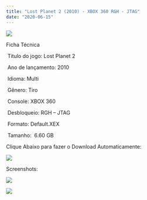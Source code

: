 ```yaml
---
title: "Lost Planet 2 (2010) - XBOX 360 RGH - JTAG"
date: "2020-06-15"
---
```


[![](https://1.bp.blogspot.com/-422a5yoZm3I/XtGpSuV_HuI/AAAAAAAAHpQ/4PaxXt_oopQtC5TXnOJ8ClOZHfTUmH2NQCK4BGAsYHg/s320/Lost_Planet_2.jpg)](https://1.bp.blogspot.com/-422a5yoZm3I/XtGpSuV_HuI/AAAAAAAAHpQ/4PaxXt_oopQtC5TXnOJ8ClOZHfTUmH2NQCK4BGAsYHg/Lost_Planet_2.jpg)

Ficha Técnica

 Titulo do jogo: Lost Planet 2

 Ano de lançamento: 2010 

 Idioma: Multi 

 Gênero: Tiro

 Console: XBOX 360

 Desbloqueio: RGH – JTAG

 Formato: Default.XEX

 Tamanho:  6.60 GB

Clique Abaixo para fazer o Download Automaticamente:

[![](https://1.bp.blogspot.com/-eNerQjlxWXg/Xsyoy1YwxPI/AAAAAAAAG8o/qs-0XGNQDR4jSn0uGinE3EzKZZ6GoZnEACPcBGAYYCw/s1600/LINK1.png)](https://zee.gl/1wLfXMh)

Screenshots:

[![](https://1.bp.blogspot.com/-lL5vfZ4fU0U/XtGp2QvLIAI/AAAAAAAAHps/sMUyvuHTNCAs-E3lukzkYg-VWn5S4k4fgCK4BGAsYHg/w500-h281/maxresdefault{df0b4067d4cf89da3ca8e6c7a68e90e99b01985f87ec33497998002e9f13b411}2B{df0b4067d4cf89da3ca8e6c7a68e90e99b01985f87ec33497998002e9f13b411}25283{df0b4067d4cf89da3ca8e6c7a68e90e99b01985f87ec33497998002e9f13b411}2529.jpg)](https://1.bp.blogspot.com/-lL5vfZ4fU0U/XtGp2QvLIAI/AAAAAAAAHps/sMUyvuHTNCAs-E3lukzkYg-VWn5S4k4fgCK4BGAsYHg/maxresdefault{df0b4067d4cf89da3ca8e6c7a68e90e99b01985f87ec33497998002e9f13b411}2B{df0b4067d4cf89da3ca8e6c7a68e90e99b01985f87ec33497998002e9f13b411}25283{df0b4067d4cf89da3ca8e6c7a68e90e99b01985f87ec33497998002e9f13b411}2529.jpg)

[![](https://1.bp.blogspot.com/-DMe0FaMxI4I/XtGp20nJgAI/AAAAAAAAHpw/_g1K0MSKWGoFc0WMIJnIIhHb7nM6RYYYQCK4BGAsYHg/w500-h281/maxresdefault{df0b4067d4cf89da3ca8e6c7a68e90e99b01985f87ec33497998002e9f13b411}2B{df0b4067d4cf89da3ca8e6c7a68e90e99b01985f87ec33497998002e9f13b411}25284{df0b4067d4cf89da3ca8e6c7a68e90e99b01985f87ec33497998002e9f13b411}2529.jpg)](https://1.bp.blogspot.com/-DMe0FaMxI4I/XtGp20nJgAI/AAAAAAAAHpw/_g1K0MSKWGoFc0WMIJnIIhHb7nM6RYYYQCK4BGAsYHg/maxresdefault{df0b4067d4cf89da3ca8e6c7a68e90e99b01985f87ec33497998002e9f13b411}2B{df0b4067d4cf89da3ca8e6c7a68e90e99b01985f87ec33497998002e9f13b411}25284{df0b4067d4cf89da3ca8e6c7a68e90e99b01985f87ec33497998002e9f13b411}2529.jpg)
